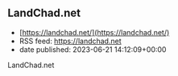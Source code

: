## LandChad.net
 - [https://landchad.net/](https://landchad.net/)
 - RSS feed: https://landchad.net
 - date published: 2023-06-21 14:12:09+00:00

LandChad.net

